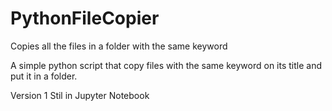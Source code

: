 # PythonFileCopier
Copies all the files in a folder with the same keyword

A simple python script that copy files with the same keyword on its title and put it in a folder. 

Version 1
Stil in Jupyter Notebook
